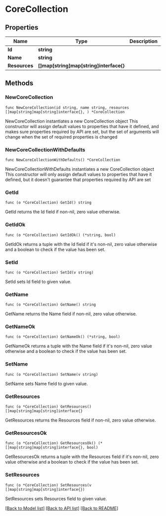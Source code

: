 # CoreCollection

## Properties

Name | Type | Description | Notes
------------ | ------------- | ------------- | -------------
**Id** | **string** |  | 
**Name** | **string** |  | 
**Resources** | **[]map[string]map[string]interface{}** |  | 

## Methods

### NewCoreCollection

`func NewCoreCollection(id string, name string, resources []map[string]map[string]interface{}, ) *CoreCollection`

NewCoreCollection instantiates a new CoreCollection object
This constructor will assign default values to properties that have it defined,
and makes sure properties required by API are set, but the set of arguments
will change when the set of required properties is changed

### NewCoreCollectionWithDefaults

`func NewCoreCollectionWithDefaults() *CoreCollection`

NewCoreCollectionWithDefaults instantiates a new CoreCollection object
This constructor will only assign default values to properties that have it defined,
but it doesn't guarantee that properties required by API are set

### GetId

`func (o *CoreCollection) GetId() string`

GetId returns the Id field if non-nil, zero value otherwise.

### GetIdOk

`func (o *CoreCollection) GetIdOk() (*string, bool)`

GetIdOk returns a tuple with the Id field if it's non-nil, zero value otherwise
and a boolean to check if the value has been set.

### SetId

`func (o *CoreCollection) SetId(v string)`

SetId sets Id field to given value.


### GetName

`func (o *CoreCollection) GetName() string`

GetName returns the Name field if non-nil, zero value otherwise.

### GetNameOk

`func (o *CoreCollection) GetNameOk() (*string, bool)`

GetNameOk returns a tuple with the Name field if it's non-nil, zero value otherwise
and a boolean to check if the value has been set.

### SetName

`func (o *CoreCollection) SetName(v string)`

SetName sets Name field to given value.


### GetResources

`func (o *CoreCollection) GetResources() []map[string]map[string]interface{}`

GetResources returns the Resources field if non-nil, zero value otherwise.

### GetResourcesOk

`func (o *CoreCollection) GetResourcesOk() (*[]map[string]map[string]interface{}, bool)`

GetResourcesOk returns a tuple with the Resources field if it's non-nil, zero value otherwise
and a boolean to check if the value has been set.

### SetResources

`func (o *CoreCollection) SetResources(v []map[string]map[string]interface{})`

SetResources sets Resources field to given value.



[[Back to Model list]](../README.md#documentation-for-models) [[Back to API list]](../README.md#documentation-for-api-endpoints) [[Back to README]](../README.md)


